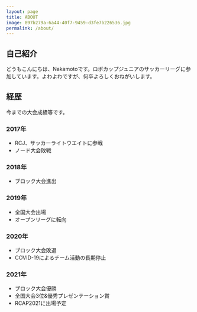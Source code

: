 ```yaml
---
layout: page
title: ABOUT
image: 897b279a-6a44-40f7-9459-d3fe7b226536.jpg
permalink: /about/
---
```

## 自己紹介
どうもこんにちは、Nakamotoです。ロボカップジュニアのサッカーリーグに参加しています。よわよわですが、何卒よろしくおねがいします。

## 経歴
今までの大会成績等です。

### 2017年
- RCJ、サッカーライトウエイトに参戦
- ノード大会敗戦

### 2018年
- ブロック大会進出

### 2019年
- 全国大会出場
- オープンリーグに転向

### 2020年
- ブロック大会敗退
- COVID-19によるチーム活動の長期停止

### 2021年
- ブロック大会優勝
- 全国大会3位&優秀プレゼンテーション賞
- RCAP2021に出場予定